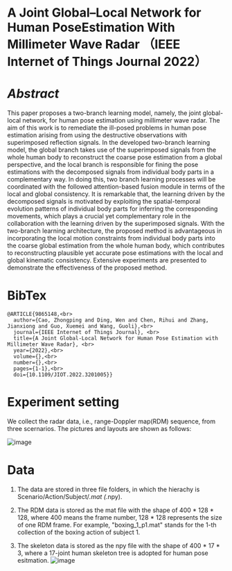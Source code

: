 # A Joint Global–Local Network for Human PoseEstimation With Millimeter Wave Radar （IEEE Internet of Things Journal 2022）

# *Abstract*
This paper proposes a two-branch learning model, namely, the joint global-local network, for human pose estimation using millimeter wave radar. The aim of this work is to remediate the ill-posed problems in human pose estimation arising from using the destructive observations with superimposed reflection signals. In the developed two-branch learning model, the global branch takes use of the superimposed signals from the whole human body to reconstruct the coarse pose estimation from a global perspective, and the local branch is responsible for fining the pose estimations with the decomposed signals from individual body parts in a complementary way. In doing this, two branch learning processes will be coordinated with the followed attention-based fusion module in terms of the local and global consistency. It is remarkable that, the learning driven by the decomposed signals is motivated by exploiting the spatial-temporal evolution patterns of individual body parts for inferring the corresponding movements, which plays a crucial yet complementary role in the collaboration with the learning driven by the superimposed signals. With the two-branch learning architecture, the proposed method is advantageous in incorporating the local motion constraints from individual body parts into the coarse global estimation from the whole human body, which contributes to reconstructing plausible yet accurate pose estimations with the local and global kinematic consistency. Extensive experiments are presented to demonstrate the effectiveness of the proposed method.


# **BibTex**
```
@ARTICLE{9865148,<br>
  author={Cao, Zhongping and Ding, Wen and Chen, Rihui and Zhang, Jianxiong and Guo, Xuemei and Wang, Guoli},<br>
  journal={IEEE Internet of Things Journal}, <br>
  title={A Joint Global-Local Network for Human Pose Estimation with Millimeter Wave Radar}, <br>
  year={2022},<br>
  volume={},<br>
  number={},<br>
  pages={1-1},<br>
  doi={10.1109/JIOT.2022.3201005}}
```
# **Experiment setting**<br>
We collect the radar data, i.e., range-Doppler map(RDM) sequence, from three scernarios. The pictures and layouts are shown as follows:

![image](https://github.com/Carbord/mmWave-based-Pose-Estimation/blob/main/images/room_layout.png)


#  **Data**
1. The data are stored in three file folders, in which the hierachy is Scenario/Action/Subject/*.mat (*.npy).

2. The RDM data is stored as the mat file with the shape of 400  * 128 * 128, where 400 means the frame number, 128 * 128 represents the size of one RDM frame. For example, "boxing_1_p1.mat" stands for the 1-th collection of the boxing action of subject 1.


3. The skeleton data is stored as the npy file with the shape of 400  * 17 * 3, where a 17-joint human skeleton tree is adopted for human pose esitmation.
![image](https://github.com/Carbord/mmWave-based-Pose-Estimation/blob/main/images/skeleton_tree.png?raw=true)

